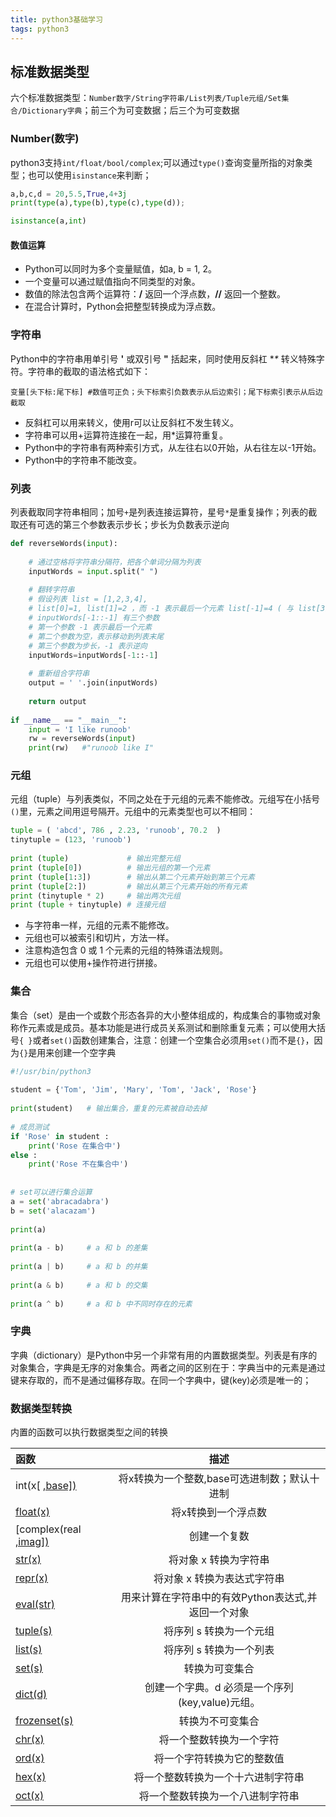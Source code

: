 ```yaml
---
title: python3基础学习
tags: python3
---
```


## 标准数据类型

六个标准数据类型：`Number数字/String字符串/List列表/Tuple元组/Set集合/Dictionary字典`；前三个为可变数据；后三个为可变数据

### Number(数字)

python3支持`int/float/bool/complex`;可以通过`type()`查询变量所指的对象类型；也可以使用`isinstance`来判断；

~~~python
a,b,c,d = 20,5.5,True,4+3j
print(type(a),type(b),type(c),type(d));

isinstance(a,int)
~~~

#### 数值运算

- Python可以同时为多个变量赋值，如a, b = 1, 2。
- 一个变量可以通过赋值指向不同类型的对象。
- 数值的除法包含两个运算符：**/** 返回一个浮点数，**//** 返回一个整数。
- 在混合计算时，Python会把整型转换成为浮点数。

### 字符串

Python中的字符串用单引号 **'** 或双引号 **"** 括起来，同时使用反斜杠 **\** 转义特殊字符。字符串的截取的语法格式如下：

```
变量[头下标:尾下标] #数值可正负；头下标索引负数表示从后边索引；尾下标索引表示从后边截取
```

- 反斜杠可以用来转义，使用r可以让反斜杠不发生转义。
- 字符串可以用+运算符连接在一起，用*运算符重复。
- Python中的字符串有两种索引方式，从左往右以0开始，从右往左以-1开始。
- Python中的字符串不能改变。

### 列表

列表截取同字符串相同；加号`+`是列表连接运算符，星号`*`是重复操作；列表的截取还有可选的第三个参数表示步长；步长为负数表示逆向

~~~python
def reverseWords(input): 
      
    # 通过空格将字符串分隔符，把各个单词分隔为列表
    inputWords = input.split(" ") 
  
    # 翻转字符串
    # 假设列表 list = [1,2,3,4],  
    # list[0]=1, list[1]=2 ，而 -1 表示最后一个元素 list[-1]=4 ( 与 list[3]=4 一样) 
    # inputWords[-1::-1] 有三个参数
    # 第一个参数 -1 表示最后一个元素
    # 第二个参数为空，表示移动到列表末尾
    # 第三个参数为步长，-1 表示逆向
    inputWords=inputWords[-1::-1] 
  
    # 重新组合字符串
    output = ' '.join(inputWords) 
      
    return output 
  
if __name__ == "__main__": 
    input = 'I like runoob'
    rw = reverseWords(input) 
    print(rw)	#"runoob like I"
~~~

### 元组

元组（tuple）与列表类似，不同之处在于元组的元素不能修改。元组写在小括号 `()`里，元素之间用逗号隔开。元组中的元素类型也可以不相同：

~~~python
tuple = ( 'abcd', 786 , 2.23, 'runoob', 70.2  )
tinytuple = (123, 'runoob')
 
print (tuple)             # 输出完整元组
print (tuple[0])          # 输出元组的第一个元素
print (tuple[1:3])        # 输出从第二个元素开始到第三个元素
print (tuple[2:])         # 输出从第三个元素开始的所有元素
print (tinytuple * 2)     # 输出两次元组
print (tuple + tinytuple) # 连接元组
~~~

- 与字符串一样，元组的元素不能修改。
- 元组也可以被索引和切片，方法一样。
- 注意构造包含 0 或 1 个元素的元组的特殊语法规则。
- 元组也可以使用+操作符进行拼接。

### 集合

集合（set）是由一个或数个形态各异的大小整体组成的，构成集合的事物或对象称作元素或是成员。基本功能是进行成员关系测试和删除重复元素；可以使用大括号`{ }`或者`set()`函数创建集合，注意：创建一个空集合必须用`set()`而不是`{}`，因为`{}`是用来创建一个空字典

~~~python
#!/usr/bin/python3
 
student = {'Tom', 'Jim', 'Mary', 'Tom', 'Jack', 'Rose'}
 
print(student)   # 输出集合，重复的元素被自动去掉
 
# 成员测试
if 'Rose' in student :
    print('Rose 在集合中')
else :
    print('Rose 不在集合中')
 
 
# set可以进行集合运算
a = set('abracadabra')
b = set('alacazam')
 
print(a)
 
print(a - b)     # a 和 b 的差集
 
print(a | b)     # a 和 b 的并集
 
print(a & b)     # a 和 b 的交集
 
print(a ^ b)     # a 和 b 中不同时存在的元素
~~~

### 字典

字典（dictionary）是Python中另一个非常有用的内置数据类型。列表是有序的对象集合，字典是无序的对象集合。两者之间的区别在于：字典当中的元素是通过键来存取的，而不是通过偏移存取。在同一个字典中，键(key)必须是唯一的；

### 数据类型转换

内置的函数可以执行数据类型之间的转换

| 函数                                                         |                        描述                         |
| :----------------------------------------------------------- | :-------------------------------------------------: |
| int(x[ [,base\])](https://www.runoob.com/python3/python-func-int.html) |    将x转换为一个整数,base可选进制数；默认十进制     |
| [float(x)](https://www.runoob.com/python3/python-func-float.html) |                 将x转换到一个浮点数                 |
| [complex(real [,imag\])](https://www.runoob.com/python3/python-func-complex.html) |                    创建一个复数                     |
| [str(x)](https://www.runoob.com/python3/python-func-str.html) |                将对象 x 转换为字符串                |
| [repr(x)](https://www.runoob.com/python3/python-func-repr.html) |             将对象 x 转换为表达式字符串             |
| [eval(str)](https://www.runoob.com/python3/python-func-eval.html) | 用来计算在字符串中的有效Python表达式,并返回一个对象 |
| [tuple(s)](https://www.runoob.com/python3/python3-func-tuple.html) |               将序列 s 转换为一个元组               |
| [list(s)](https://www.runoob.com/python3/python3-att-list-list.html) |               将序列 s 转换为一个列表               |
| [set(s)](https://www.runoob.com/python3/python-func-set.html) |                   转换为可变集合                    |
| [dict(d)](https://www.runoob.com/python3/python-func-dict.html) |  创建一个字典。d 必须是一个序列 (key,value)元组。   |
| [frozenset(s)](https://www.runoob.com/python3/python-func-frozenset.html) |                  转换为不可变集合                   |
| [chr(x)](https://www.runoob.com/python3/python-func-chr.html) |              将一个整数转换为一个字符               |
| [ord(x)](https://www.runoob.com/python3/python-func-ord.html) |             将一个字符转换为它的整数值              |
| [hex(x)](https://www.runoob.com/python3/python-func-hex.html) |         将一个整数转换为一个十六进制字符串          |
| [oct(x)](https://www.runoob.com/python3/python-func-oct.html) |          将一个整数转换为一个八进制字符串           |

## 
